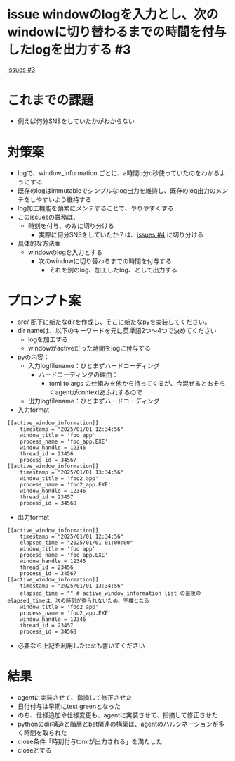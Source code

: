 # issue windowのlogを入力とし、次のwindowに切り替わるまでの時間を付与したlogを出力する #3
[issues #3](https://github.com/cat2151/cat-active-window-logger/issues/3)

# これまでの課題
- 例えば何分SNSをしていたかがわからない

# 対策案
- logで、window_information ごとに、a時間b分c秒使っていたのをわかるようにする
- 既存のlogはimmutableでシンプルなlog出力を維持し、既存のlog出力のメンテをしやすいよう維持する
- log加工機能を頻繁にメンテすることで、やりやすくする
- このissuesの責務は、
    - 時刻を付与、のみに切り分ける
        - 実際に何分SNSをしていたか？は、[issues #4](https://github.com/cat2151/cat-active-window-logger/issues/4) に切り分ける
- 具体的な方法案
    - windowのlogを入力とする
        - 次のwindowに切り替わるまでの時間を付与する
            - それを別のlog、加工したlog、として出力する

# プロンプト案
- src/ 配下に新たなdirを作成し、そこに新たなpyを実装してください。
- dir nameは、以下のキーワードを元に英単語2つ～4つで決めてください
    - logを加工する
    - windowがactiveだった時間をlogに付与する
- pyの内容：
    - 入力logfilename：ひとまずハードコーディング
        - ハードコーディングの理由：
            - toml to args の仕組みを他から持ってくるが、今混ぜるとおそらくagentがcontextあふれするので
    - 出力logfilename：ひとまずハードコーディング
- 入力format
```
[[active_window_information]]
    timestamp = "2025/01/01 12:34:56"
    window_title = 'foo app'
    process_name = 'foo_app.EXE'
    window_handle = 12345
    thread_id = 23456
    process_id = 34567
[[active_window_information]]
    timestamp = "2025/01/01 13:34:56"
    window_title = 'foo2 app'
    process_name = 'foo2_app.EXE'
    window_handle = 12346
    thread_id = 23457
    process_id = 34568
```
- 出力format
```
[[active_window_information]]
    timestamp = "2025/01/01 12:34:56"
    elapsed_time = "2025/01/01 01:00:00"
    window_title = 'foo app'
    process_name = 'foo_app.EXE'
    window_handle = 12345
    thread_id = 23456
    process_id = 34567
[[active_window_information]]
    timestamp = "2025/01/01 13:34:56"
    elapsed_time = "" # active_window_information list の最後のelapsed_timeは、次の時刻が得られないため、空欄となる
    window_title = 'foo2 app'
    process_name = 'foo2_app.EXE'
    window_handle = 12346
    thread_id = 23457
    process_id = 34568
```
- 必要なら上記を利用したtestも書いてください

# 結果
- agentに実装させて、指摘して修正させた
- 日付付与は早期にtest greenとなった
- のち、仕様追加や仕様変更も、agentに実装させて、指摘して修正させた
- pythonのdir構造と階層とbat関連の構築は、agentのハルシネーションが多く時間を取られた
- close条件「時刻付与tomlが出力される」を満たした
- closeとする
